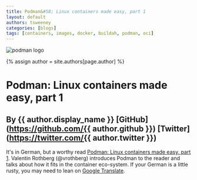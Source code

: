 ```yaml
---
title: Podman&#58; Linux containers made easy, part 1
layout: default
authors: tsweeney
categories: [blogs]
tags: [containers, images, docker, buildah, podman, oci]
---
```

![podman logo](https://podman.io/images/podman.svg)

{% assign author = site.authors[page.author] %}

# Podman&#58; Linux containers made easy, part 1
## By {{ author.display_name }} [GitHub](https://github.com/{{ author.github }}) [Twitter](https://twitter.com/{{ author.twitter }})

It's in German, but a worthy read [Podman: Linux containers made easy, part 1](https://www.heise.de/developer/artikel/Podman-Linux-Container-einfach-gemacht-Teil-1-4329067.html).  Valentin Rothberg (@vrothberg) introduces Podman to the reader and talks about how it fits in the container eco-system.  If your German is a little rusty, you may need to lean on [Google Translate](https://translate.google.com/?hl=en&tab=TT&authuser=0).

